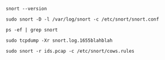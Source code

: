 `snort --version`

`sudo snort -D -l /var/log/snort -c /etc/snort/snort.conf`

`ps -ef | grep snort`

`sudo tcpdump -Xr snort.log.1655blahblah`

`sudo snort -r ids.pcap -c /etc/snort/cows.rules`
